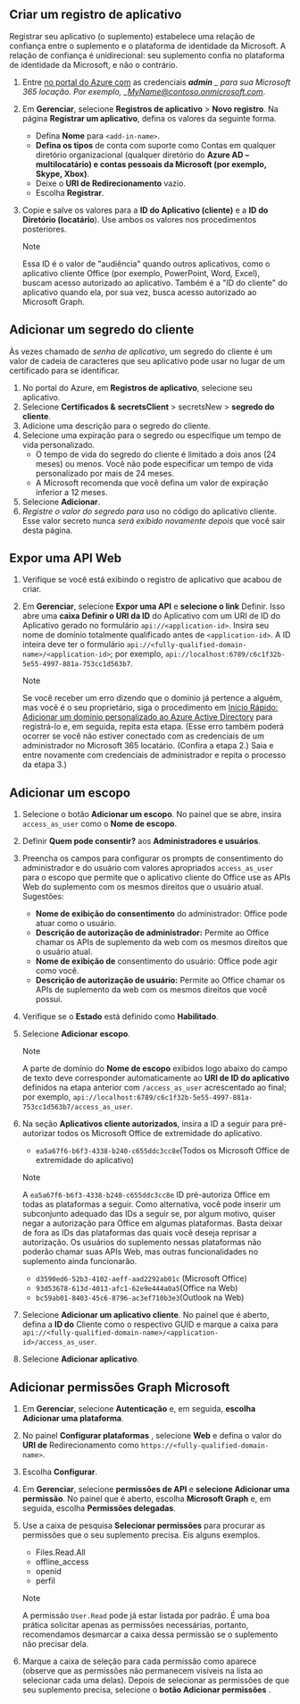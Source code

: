 ## <a name="create-an-app-registration"></a>Criar um registro de aplicativo

Registrar seu aplicativo (o suplemento) estabelece uma relação de confiança entre o suplemento e o plataforma de identidade da Microsoft. A relação de confiança é unidirecional: seu suplemento confia no plataforma de identidade da Microsoft, e não o contrário.

1. Entre [no portal do Azure com](https://portal.azure.com/) as credenciais ***admin** _ para sua Microsoft 365 locação. Por exemplo, _*MyName@contoso.onmicrosoft.com**.
1. Em **Gerenciar**, selecione **Registros de aplicativo** >  **Novo registro**. Na página **Registrar um aplicativo**, defina os valores da seguinte forma.

    * Defina **Nome** para `<add-in-name>`.
    * **Defina os tipos** de conta com suporte como Contas em qualquer diretório organizacional (qualquer diretório do **Azure AD – multilocatário) e contas pessoais da Microsoft (por exemplo, Skype, Xbox)**.
    * Deixe o **URI de Redirecionamento** vazio.
    * Escolha **Registrar**.

1. Copie e salve os valores para a **ID do Aplicativo (cliente)** e a **ID do Diretório (locatário**). Use ambos os valores nos procedimentos posteriores.

    > [!NOTE]
    > Essa ID é o valor de "audiência" quando outros aplicativos, como o aplicativo cliente Office (por exemplo, PowerPoint, Word, Excel), buscam acesso autorizado ao aplicativo. Também é a "ID do cliente" do aplicativo quando ela, por sua vez, busca acesso autorizado ao Microsoft Graph.

## <a name="add-a-client-secret"></a>Adicionar um segredo do cliente

Às vezes chamado de _senha de aplicativo_, um segredo do cliente é um valor de cadeia de caracteres que seu aplicativo pode usar no lugar de um certificado para se identificar.

1. No portal do Azure, em **Registros de aplicativo**, selecione seu aplicativo.
1. Selecione **Certificados &** **secretsClient** >  secretsNew  > **segredo do cliente**.
1. Adicione uma descrição para o segredo do cliente.
1. Selecione uma expiração para o segredo ou especifique um tempo de vida personalizado.
    * O tempo de vida do segredo do cliente é limitado a dois anos (24 meses) ou menos. Você não pode especificar um tempo de vida personalizado por mais de 24 meses.
    * A Microsoft recomenda que você defina um valor de expiração inferior a 12 meses.
1. Selecione **Adicionar**.
1. _Registre o valor do segredo para_ uso no código do aplicativo cliente. Esse valor secreto nunca _será exibido novamente depois_ que você sair desta página.

## <a name="expose-a-web-api"></a>Expor uma API Web

1. Verifique se você está exibindo o registro de aplicativo que acabou de criar.
1. Em **Gerenciar**, selecione **Expor uma API** e **selecione o link** Definir. Isso abre uma **caixa Definir o URI da ID** do Aplicativo com um URI de ID do Aplicativo gerado no formulário `api://<application-id>`. Insira seu nome de domínio totalmente qualificado antes de `<application-id>`. A ID inteira deve ter o formulário `api://<fully-qualified-domain-name>/<application-id>`; por exemplo, `api://localhost:6789/c6c1f32b-5e55-4997-881a-753cc1d563b7`.

    > [!NOTE]
    > Se você receber um erro dizendo que o domínio já pertence a alguém, mas você é o seu proprietário, siga o procedimento em [Início Rápido: Adicionar um domínio personalizado ao Azure Active Directory](/azure/active-directory/add-custom-domain) para registrá-lo e, em seguida, repita esta etapa. (Esse erro também poderá ocorrer se você não estiver conectado com as credenciais de um administrador no Microsoft 365 locatário. (Confira a etapa 2.) Saia e entre novamente com credenciais de administrador e repita o processo da etapa 3.)

## <a name="add-a-scope"></a>Adicionar um escopo

1. Selecione o botão **Adicionar um escopo**. No painel que se abre, insira `access_as_user` como o **Nome de escopo**.

1. Definir **Quem pode consentir?** aos **Administradores e usuários**.

1. Preencha os campos para configurar os prompts de consentimento do administrador e do usuário com valores apropriados `access_as_user` para o escopo que permite que o aplicativo cliente do Office use as APIs Web do suplemento com os mesmos direitos que o usuário atual. Sugestões:

    * **Nome de exibição do consentimento** do administrador: Office pode atuar como o usuário.
    * **Descrição de autorização de administrador:** Permite ao Office chamar os APIs de suplemento da web com os mesmos direitos que o usuário atual.
    * **Nome de exibição de** consentimento do usuário: Office pode agir como você.
    * **Descrição de autorização de usuário:** Permite ao Office chamar os APIs de suplemento da web com os mesmos direitos que você possui.

1. Verifique se o **Estado** está definido como **Habilitado**.

1. Selecione **Adicionar escopo**.

    > [!NOTE]
    > A parte de domínio do **Nome de escopo** exibidos logo abaixo do campo de texto deve corresponder automaticamente ao **URI de ID do aplicativo** definidos na etapa anterior com `/access_as_user` acrescentado ao final; por exemplo, `api://localhost:6789/c6c1f32b-5e55-4997-881a-753cc1d563b7/access_as_user`.

1. Na seção **Aplicativos cliente autorizados**, insira a ID a seguir para pré-autorizar todos os Microsoft Office de extremidade do aplicativo.

   - `ea5a67f6-b6f3-4338-b240-c655ddc3cc8e`(Todos os Microsoft Office de extremidade do aplicativo)

    > [!NOTE]
    > A `ea5a67f6-b6f3-4338-b240-c655ddc3cc8e` ID pré-autoriza Office em todas as plataformas a seguir. Como alternativa, você pode inserir um subconjunto adequado das IDs a seguir se, por algum motivo, quiser negar a autorização para Office em algumas plataformas. Basta deixar de fora as IDs das plataformas das quais você deseja reprisar a autorização. Os usuários do suplemento nessas plataformas não poderão chamar suas APIs Web, mas outras funcionalidades no suplemento ainda funcionarão.
    >
    > - `d3590ed6-52b3-4102-aeff-aad2292ab01c` (Microsoft Office)
    > - `93d53678-613d-4013-afc1-62e9e444a0a5`(Office na Web)
    > - `bc59ab01-8403-45c6-8796-ac3ef710b3e3`(Outlook na Web)

1. Selecione **Adicionar um aplicativo cliente**. No painel que é aberto, defina a **ID do** Cliente como o respectivo GUID e marque a caixa para `api://<fully-qualified-domain-name>/<application-id>/access_as_user`.

1. Selecione **Adicionar aplicativo**.

## <a name="add-microsoft-graph-permissions"></a>Adicionar permissões Graph Microsoft

1. Em **Gerenciar**, selecione **Autenticação** e, em seguida, **escolha Adicionar uma plataforma**.

1. No painel **Configurar plataformas** , selecione **Web** e defina o valor do **URI de** Redirecionamento como `https://<fully-qualified-domain-name>`.

1. Escolha **Configurar**.

1. Em **Gerenciar**, selecione **permissões de API** e **selecione Adicionar uma permissão**. No painel que é aberto, escolha **Microsoft Graph** e, em seguida, escolha **Permissões delegadas**.

1. Use a caixa de pesquisa **Selecionar permissões** para procurar as permissões que o seu suplemento precisa. Eis alguns exemplos.

    * Files.Read.All
    * offline_access
    * openid
    * perfil

    > [!NOTE]
    > A permissão `User.Read` pode já estar listada por padrão. É uma boa prática solicitar apenas as permissões necessárias, portanto, recomendamos desmarcar a caixa dessa permissão se o suplemento não precisar dela.

1. Marque a caixa de seleção para cada permissão como aparece (observe que as permissões não permanecem visíveis na lista ao selecionar cada uma delas). Depois de selecionar as permissões de que seu suplemento precisa, selecione o **botão Adicionar permissões** .
